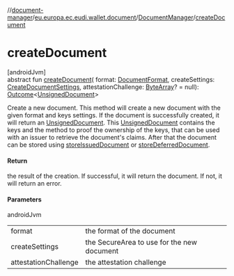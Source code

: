 //[document-manager](../../../index.md)/[eu.europa.ec.eudi.wallet.document](../index.md)/[DocumentManager](index.md)/[createDocument](create-document.md)

# createDocument

[androidJvm]\
abstract fun [createDocument](create-document.md)(
format: [DocumentFormat](../../eu.europa.ec.eudi.wallet.document.format/-document-format/index.md),
createSettings: [CreateDocumentSettings](../-create-document-settings/index.md),
attestationChallenge: [ByteArray](https://kotlinlang.org/api/latest/jvm/stdlib/kotlin/-byte-array/index.html)? =
null): [Outcome](../-outcome/index.md)&lt;[UnsignedDocument](../-unsigned-document/index.md)&gt;

Create a new document. This method will create a new document with the given format and keys
settings. If the document is successfully created, it will return
an [UnsignedDocument](../-unsigned-document/index.md).
This [UnsignedDocument](../-unsigned-document/index.md) contains the keys and the method to proof
the ownership of the keys, that can be used with an issuer to retrieve the document's claims. After
that the document can be stored using [storeIssuedDocument](store-issued-document.md)
or [storeDeferredDocument](store-deferred-document.md).

#### Return

the result of the creation. If successful, it will return the document. If not, it will return an
error.

#### Parameters

androidJvm

|                      |                                            |
|----------------------|--------------------------------------------|
| format               | the format of the document                 |
| createSettings       | the SecureArea to use for the new document |
| attestationChallenge | the attestation challenge                  |
